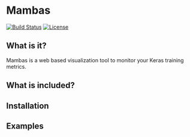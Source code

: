 # Mambas
[![Build Status](https://travis-ci.org/misterkevinski/mambas.svg?branch=master)](https://travis-ci.org/misterkevinski/mambas)
[![License](https://img.shields.io/github/license/mashape/apistatus.svg?maxAge=2592000)](https://github.com/misterkevinski/mambas/blob/master/LICENSE)

## What is it?
Mambas is a web based visualization tool to monitor your Keras training metrics.

## What is included?

## Installation

## Examples
